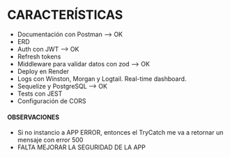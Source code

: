 # CARACTERÍSTICAS

-   Documentación con Postman --> OK
-   ERD
-   Auth con JWT --> OK
-   Refresh tokens
-   Middleware para validar datos con zod --> OK
-   Deploy en Render 
-   Logs con Winston, Morgan y Logtail. Real-time dashboard.
-   Sequelize y PostgreSQL --> OK
-   Tests con JEST
-   Configuración de CORS

#### OBSERVACIONES

- Si no instancio a APP ERROR, entonces el TryCatch me va a retornar un mensaje con error 500
- FALTA MEJORAR LA SEGURIDAD DE LA APP
